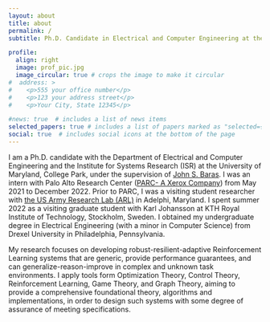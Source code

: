 ```yaml
---
layout: about
title: about
permalink: /
subtitle: Ph.D. Candidate in Electrical and Computer Engineering at the <a href='https://www.umd.edu'> University of Maryland, College Park</a>.

profile:
  align: right
  image: prof_pic.jpg
  image_circular: true # crops the image to make it circular
#  address: >
#    <p>555 your office number</p>
#    <p>123 your address street</p>
#    <p>Your City, State 12345</p>

#news: true  # includes a list of news items
selected_papers: true # includes a list of papers marked as "selected={true}"
social: true  # includes social icons at the bottom of the page
---
```

I am a Ph.D. candidate with the Department of Electrical and Computer Engineering and the Institute for Systems Research (ISR) at the University of Maryland, College Park, under the supervision of <a href='https://www.johnbaras.com'>John S. Baras</a>. I was an intern with Palo Alto Research Center (<a href='https://www.parc.com'>PARC- A Xerox Company</a>) from May 2021 to December 2022. Prior to PARC, I was a visiting student researcher with <a href='https://www.arl.army.mil'>the US Army Research Lab (ARL)</a> in Adelphi, Maryland. I spent summer 2022 as a visiting graduate student with Karl Johansson at KTH Royal Institute of Technology, Stockholm, Sweden. I obtained my undergraduate degree in Electrical Engineering (with a minor in Computer Science) from Drexel University in Philadelphia, Pennsylvania.


My research focuses on developing robust-resilient-adaptive Reinforcement Learning systems that are generic, provide performance guarantees, and can generalize-reason-improve in complex and unknown task environments. I apply tools form Optimization Theory, Control Theory, Reinforcement Learning, Game Theory, and Graph Theory, aiming to provide a comprehensive foundational theory, algorithms and implementations, in order to design such systems with some degree of assurance of meeting specifications.
